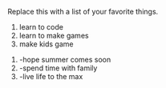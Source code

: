 Replace this with a list of your favorite things.
<ol>
  <li> learn to code </li>
  <li> learn to make games </li>
  <li> make kids game </li>
  </ol>
<ol>
  <li> -hope summer comes soon </li>
  <li> -spend time with family </li>
  <li> -live life to the max </li>
  </ol>
